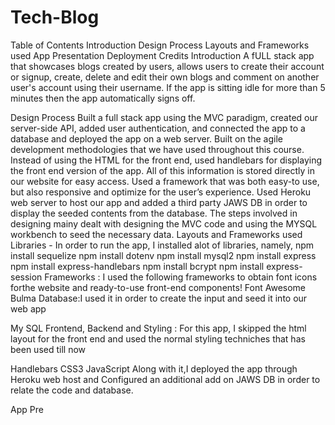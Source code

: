 # Tech-Blog

Table of Contents
Introduction
Design Process
Layouts and Frameworks used
App Presentation
Deployment
Credits
Introduction
A fULL stack app that showcases blogs created by users, allows users to create their account or signup, create, delete and edit their own blogs and comment on another user's account using their username. If the app is sitting idle for more than 5 minutes then the app automatically signs off.

Design Process
Built a full stack app using the MVC paradigm, created our  server-side API, added user authentication, and connected the app to a database and deployed the app on a web server.
Built on the agile development methodologies that we have  used throughout this course.
Instead of using the  HTML for the front end, used handlebars for displaying the front end version of the app.
All of this information is stored directly in our website for easy access.
Used a framework that was both easy-to use, but also responsive and optimize for the user’s experience.
Used Heroku web server to host our app and added a third party JAWS DB in order to display the seeded contents from the database.
The steps involved in designing mainy dealt with designing the MVC code and using the MYSQL workbench to seed the necessary data.
Layouts and Frameworks used
Libraries - In order to run the app, I installed alot of libraries, namely,
npm install sequelize
npm install dotenv
npm install mysql2
npm install express
npm install express-handlebars
npm install bcrypt
npm install express-session
Frameworks : I used the following frameworks to obtain font icons forthe website and ready-to-use front-end components!
Font Awesome
Bulma
Database:I used it in order to create the input and seed it into our web app

My SQL
Frontend, Backend and Styling : For this app, I skipped the html layout for the front end and used the normal styling techniches that has been used till now

Handlebars
CSS3
JavaScript
Along with it,I deployed the app through Heroku web host and Configured an additional add on JAWS DB in order to relate the code and database.

App Pre